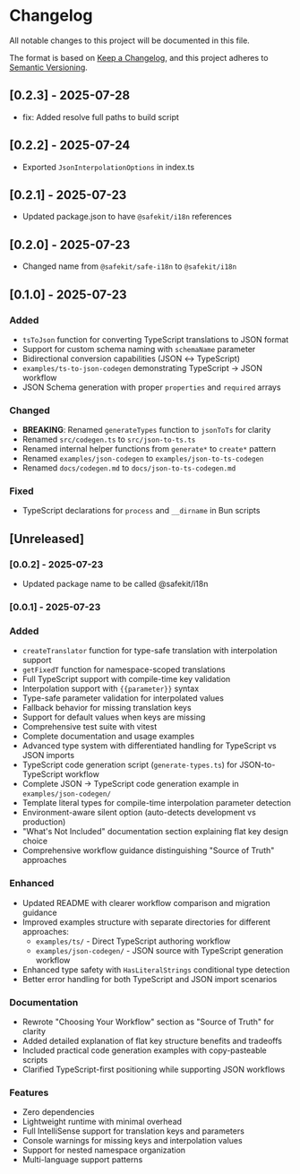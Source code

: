 # Changelog

All notable changes to this project will be documented in this file.

The format is based on [Keep a Changelog](https://keepachangelog.com/en/1.0.0/),
and this project adheres to [Semantic Versioning](https://semver.org/spec/v2.0.0.html).

## [0.2.3] - 2025-07-28
- fix: Added resolve full paths to build script

## [0.2.2] - 2025-07-24
- Exported `JsonInterpolationOptions` in index.ts

## [0.2.1] - 2025-07-23

- Updated package.json to have `@safekit/i18n` references

## [0.2.0] - 2025-07-23

- Changed name from `@safekit/safe-i18n` to `@safekit/i18n`


## [0.1.0] - 2025-07-23

### Added
- `tsToJson` function for converting TypeScript translations to JSON format
- Support for custom schema naming with `schemaName` parameter
- Bidirectional conversion capabilities (JSON ↔ TypeScript)
- `examples/ts-to-json-codegen` demonstrating TypeScript → JSON workflow
- JSON Schema generation with proper `properties` and `required` arrays

### Changed
- **BREAKING**: Renamed `generateTypes` function to `jsonToTs` for clarity
- Renamed `src/codegen.ts` to `src/json-to-ts.ts`
- Renamed internal helper functions from `generate*` to `create*` pattern
- Renamed `examples/json-codegen` to `examples/json-to-ts-codegen`
- Renamed `docs/codegen.md` to `docs/json-to-ts-codegen.md`

### Fixed
- TypeScript declarations for `process` and `__dirname` in Bun scripts

## [Unreleased]

### [0.0.2] - 2025-07-23
- Updated package name to be called @safekit/i18n

### [0.0.1] - 2025-07-23

### Added
- `createTranslator` function for type-safe translation with interpolation support
- `getFixedT` function for namespace-scoped translations
- Full TypeScript support with compile-time key validation
- Interpolation support with `{{parameter}}` syntax
- Type-safe parameter validation for interpolated values
- Fallback behavior for missing translation keys
- Support for default values when keys are missing
- Comprehensive test suite with vitest
- Complete documentation and usage examples
- Advanced type system with differentiated handling for TypeScript vs JSON imports
- TypeScript code generation script (`generate-types.ts`) for JSON-to-TypeScript workflow
- Complete JSON → TypeScript code generation example in `examples/json-codegen/`
- Template literal types for compile-time interpolation parameter detection
- Environment-aware silent option (auto-detects development vs production)
- "What's Not Included" documentation section explaining flat key design choice
- Comprehensive workflow guidance distinguishing "Source of Truth" approaches

### Enhanced
- Updated README with clearer workflow comparison and migration guidance
- Improved examples structure with separate directories for different approaches:
  - `examples/ts/` - Direct TypeScript authoring workflow
  - `examples/json-codegen/` - JSON source with TypeScript generation workflow
- Enhanced type safety with `HasLiteralStrings` conditional type detection
- Better error handling for both TypeScript and JSON import scenarios

### Documentation
- Rewrote "Choosing Your Workflow" section as "Source of Truth" for clarity
- Added detailed explanation of flat key structure benefits and tradeoffs
- Included practical code generation examples with copy-pasteable scripts
- Clarified TypeScript-first positioning while supporting JSON workflows

### Features
- Zero dependencies
- Lightweight runtime with minimal overhead
- Full IntelliSense support for translation keys and parameters
- Console warnings for missing keys and interpolation values
- Support for nested namespace organization
- Multi-language support patterns
